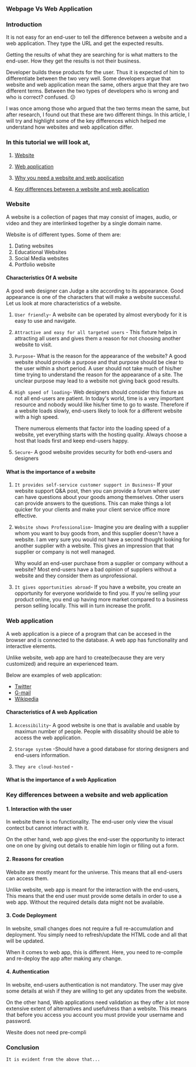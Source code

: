 ### Webpage Vs Web Application
<!-- staff here -->
### Introduction
It is not easy for an end-user to tell the difference between a website and a web application. They type the URL and get the expected results.

Getting the results of what they are searching for is what matters to the end-user. How they get the results is not their business.

Developer builds these products for the user. Thus it is expected of him to differentiate between the two very well. Some developers argue that website and web application mean the same, others argue that they are two different terms. Between the two types of developers who is wrong and who is correct? confused. 😕

I was once among those who argued that the two terms mean the same, but after research, I found out that these are two different things. In this article, I will try and highlight some of the key differences which helped me understand how websites and web application differ.

### In this tutorial we will look at,

1. [Website](#website)

2. [Web application](#web-application)

4. [Why you need a website and web application](#ggg)

5. [Key differences between a website and web application](#ggg)


### Website

A website is a collection of pages that may consist of images, audio, or video and they are interlinked together by a single domain name.

Website is of different types. Some of them are:

1. Dating websites
2. Educational Websites
3. Social Media websites
4. Portfolio website

#### Characteristics Of A website

A good web designer can Judge a site according to its appearance. Good appearance is one of the characters that will make a website successful. Let us look at more characteristics of a website.

1. ``User friendly``- A website can be operated by almost everybody for it is easy to use and navigate.

2. ``Attractive and easy for all targeted users`` - This fixture helps in attracting all users and gives them a reason for not choosing another website to visit.

3. ``Purpose``- What is the reason for the appearance of the website? A good website should provide a purpose and that purpose should be clear to the user within a short period. A user should not take much of his/her time trying to understand the reason for the appearance of a site.
The unclear purpose may lead to a website not giving back good results.

4. ``High speed of loading``- Web designers should consider this fixture as not all end-users are patient. In today's world, time is a very important resource and nobody would like his/her time to go to waste. Therefore if a website loads slowly, end-users likely to look for a different website with a high speed.

     There numerous elements that factor into the loading speed of a website, yet everything starts with the hosting quality. Always choose a host that loads first and keep end-users happy.
     
5. ``Secure``- A good website provides security for both end-users and designers

#### What is the importance of a website

1. ``It provides self-service customer support in Business``- If your website support Q&A post, then you can provide a forum where user can have questions about your goods among themselves. Other users can provide answers to the questions.
This can make things a lot quicker for your clients and make your client service office more effective.

2. ``Website shows Professionalism``- Imagine you are dealing with a supplier whom you want to buy goods from, and this supplier doesn't have a website. I am very sure you would not have a second thought looking for another supplier with a website. This gives an impression that that supplier or company is not well managed.

   Why would an end-user purchase from a supplier or company without a website? Most end-users have a bad opinion of suppliers without a website and they consider them as unprofessional.

3. ``It gives opportunities abroad``- If you have a website, you create an opportunity for everyone worldwide to find you. If you're selling your product online, you end up having more market compared to a business person selling locally. This will in turn increase the profit. 

### Web application

A web application is a piece of a program that can be accesed in the browser and is connected to the database. A web app has functionality and interactive elements.

Unlike website, web app are  hard to create(because they are very customized) and require an experienced team.

Below are examples of web application:

- [Twitter](https://twitter.com/?lang=en)
- [G-mail](gg)
- [Wikipedia](gg)


#### Characteristics of A web Application

1. ``Accessibility``- A good website is one that is available and usable by maximun number of people. People with dissablity should be able to access the web application.

2. ``Storage system`` -Should have a good database for storing designers and end-users information.

3. ``They are cloud-hosted`` -

#### What is the importance of a web Application

### Key differences between a website and web application

#### 1. Interaction with the user

In website there is no functionality. The end-user only view the visual contect but cannot interact with it.

On the other hand, web app gives the end-user the opportunity to interact one on one by giving out details to enable him login or filling out a form.

#### 2. Reasons for creation

Website are mostly meant for the universe. This means that all end-users can access them.

Unlike website, web app is meant for the interaction with the end-users, This means that the end user must provide some details in order to use a web app. Without the required details data might not be available.

#### 3. Code Deployment

In website, small changes does not require a full re-accumulation and deployment. You simply need to refresh/update the HTML code and all that will be updated. 

When it comes to web app, this is different. Here, you need to re-compile and re-deploy the app after making any change.

#### 4. Authentication

In website, end-users authentication is not mandatory. The user may give some details at wish if they are willing to get any updates from the website.

On the other hand, Web applications need validation as they offer a lot more extensive extent of alternatives and usefulness than a website. This means that before you access you account you must provide your username and password.

Wesite does not need pre-compli





### Conclusion

``It is evident from the above that...``